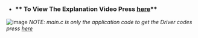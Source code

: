 - ### ** To View The Explanation Video Press [here](https://drive.google.com/file/d/1-eHKfEcQJocp4yoQL64zWcnkE7JwYh_O/view?usp=drive_link)**
![image](https://github.com/AssemAyman/Mastering-Embedded-System-Online-Diploma/assets/107751300/5c5d8aee-8c9d-4de2-9f03-b1f00a904b0c)
_NOTE: main.c is only the application code to get the Driver codes press [here](https://github.com/AssemAyman/Mastering-Embedded-System-Online-Diploma/tree/main/STM32F103C6_Drivers)_

